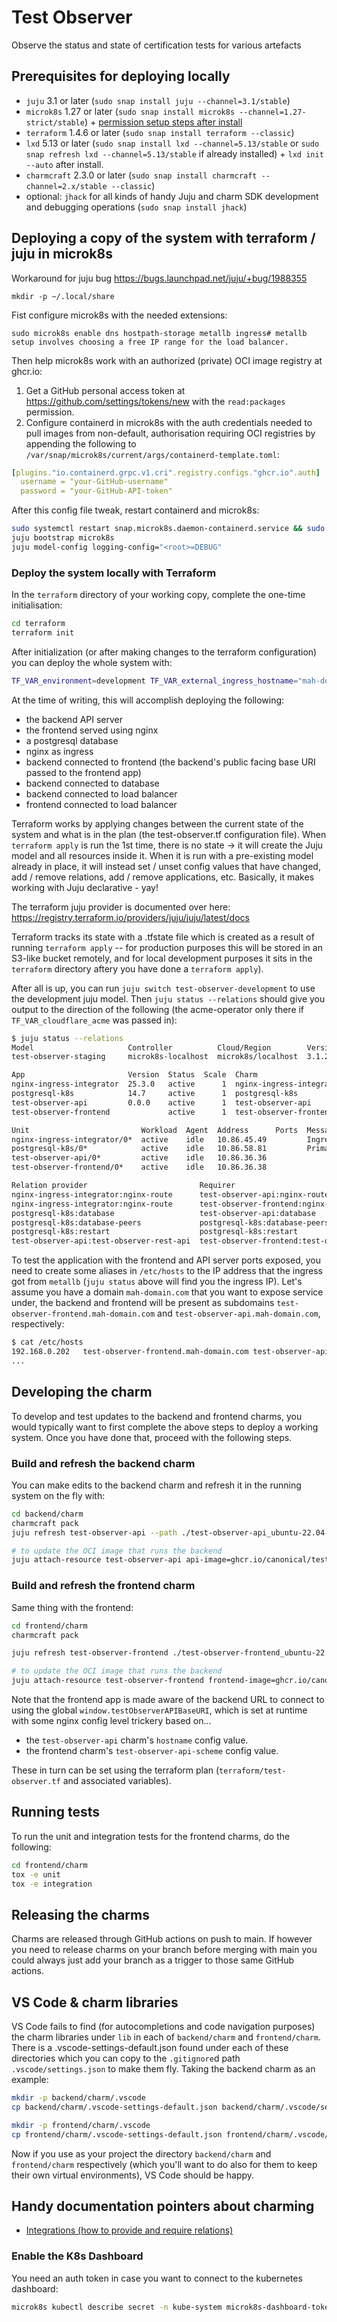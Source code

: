 # Test Observer

Observe the status and state of certification tests for various artefacts

## Prerequisites for deploying locally

- `juju` 3.1 or later (`sudo snap install juju --channel=3.1/stable`)
- `microk8s` 1.27 or later (`sudo snap install microk8s --channel=1.27-strict/stable`) + [permission setup steps after install](https://juju.is/docs/sdk/set-up-your-development-environment#heading--install-microk8s)
- `terraform` 1.4.6 or later (`sudo snap install terraform --classic`)
- `lxd` 5.13 or later (`sudo snap install lxd --channel=5.13/stable` or `sudo snap refresh lxd --channel=5.13/stable` if already installed) + `lxd init --auto` after install.
- `charmcraft` 2.3.0 or later (`sudo snap install charmcraft --channel=2.x/stable --classic`)
- optional: `jhack` for all kinds of handy Juju and charm SDK development and debugging operations (`sudo snap install jhack`)

## Deploying a copy of the system with terraform / juju in microk8s

Workaround for juju bug https://bugs.launchpad.net/juju/+bug/1988355

```
mkdir -p ~/.local/share
```

Fist configure microk8s with the needed extensions:

```
sudo microk8s enable dns hostpath-storage metallb ingress# metallb setup involves choosing a free IP range for the load balancer.
```

Then help microk8s work with an authorized (private) OCI image registry at ghcr.io:

1. Get a GitHub personal access token at https://github.com/settings/tokens/new with the `read:packages` permission.
2. Configure containerd in microk8s with the auth credentials needed to pull images from non-default, authorisation requiring OCI registries by appending the following to `/var/snap/microk8s/current/args/containerd-template.toml`:

```yaml
[plugins."io.containerd.grpc.v1.cri".registry.configs."ghcr.io".auth]
  username = "your-GitHub-username"
  password = "your-GitHub-API-token"
```

After this config file tweak, restart containerd and microk8s:

```bash
sudo systemctl restart snap.microk8s.daemon-containerd.service && sudo microk8s.stop && sudo microk8s.start
juju bootstrap microk8s
juju model-config logging-config="<root>=DEBUG"
```

### Deploy the system locally with Terraform

In the `terraform` directory of your working copy, complete the one-time initialisation:

```bash
cd terraform
terraform init
```

After initialization (or after making changes to the terraform configuration) you can deploy the whole system with:

```bash
TF_VAR_environment=development TF_VAR_external_ingress_hostname="mah-domain.com" terraform apply -auto-approve
```

At the time of writing, this will accomplish deploying the following:

- the backend API server
- the frontend served using nginx
- a postgresql database
- nginx as ingress
- backend connected to frontend (the backend's public facing base URI passed to the frontend app)
- backend connected to database
- backend connected to load balancer
- frontend connected to load balancer

Terraform works by applying changes between the current state of the system and what is in the plan (the test-observer.tf configuration file). When `terraform apply` is run the 1st time, there is no state -> it will create the Juju model and all resources inside it. When it is run with a pre-existing model already in place, it will instead set / unset config values that have changed, add / remove relations, add / remove applications, etc. Basically, it makes working with Juju declarative - yay!

The terraform juju provider is documented over here: https://registry.terraform.io/providers/juju/juju/latest/docs

Terraform tracks its state with a .tfstate file which is created as a result of running `terraform apply` -- for production purposes this will be stored in an S3-like bucket remotely, and for local development purposes it sits in the `terraform` directory aftery you have done a `terraform apply`).

After all is up, you can run `juju switch test-observer-development` to use the development juju model. Then `juju status --relations` should give you output to the direction of the following (the acme-operator only there if `TF_VAR_cloudflare_acme` was passed in):

```bash
$ juju status --relations
Model                     Controller          Cloud/Region        Version  SLA          Timestamp
test-observer-staging     microk8s-localhost  microk8s/localhost  3.1.2    unsupported  23:23:01+03:00

App                       Version  Status  Scale  Charm                     Channel    Rev  Address      Exposed  Message
nginx-ingress-integrator  25.3.0   active      1  nginx-ingress-integrator  stable      59  10.85.1.101  no       Ingress IP(s): 10.131.205.170, 10.131.205.170, Service IP(s): 10.85.1.202, 10.85.0.101
postgresql-k8s            14.7     active      1  postgresql-k8s            14/stable   73  10.85.1.76   no       Primary
test-observer-api         0.0.0    active      1  test-observer-api                      9  10.85.1.232  no       
test-observer-frontend             active      1  test-observer-frontend                 8  10.85.1.72   no       

Unit                         Workload  Agent  Address      Ports  Message
nginx-ingress-integrator/0*  active    idle   10.86.45.49         Ingress IP(s): 10.131.205.170, 10.131.205.170, Service IP(s): 10.85.1.202, 10.85.0.101
postgresql-k8s/0*            active    idle   10.86.58.81         Primary
test-observer-api/0*         active    idle   10.86.36.36         
test-observer-frontend/0*    active    idle   10.86.36.38         

Relation provider                         Requirer                                       Interface          Type     Message
nginx-ingress-integrator:nginx-route      test-observer-api:nginx-route                  nginx-route        regular  
nginx-ingress-integrator:nginx-route      test-observer-frontend:nginx-route             nginx-route        regular  
postgresql-k8s:database                   test-observer-api:database                     postgresql_client  regular  
postgresql-k8s:database-peers             postgresql-k8s:database-peers                  postgresql_peers   peer     
postgresql-k8s:restart                    postgresql-k8s:restart                         rolling_op         peer     
test-observer-api:test-observer-rest-api  test-observer-frontend:test-observer-rest-api  http               regular
```

To test the application with the frontend and API server ports exposed, you need to create some aliases in `/etc/hosts` to the IP address that the ingress got from `metallb` (`juju status` above will find you the ingress IP). Let's assume you have a domain `mah-domain.com` that you want to expose service under, the backend and frontend will be present as subdomains `test-observer-frontend.mah-domain.com` and `test-observer-api.mah-domain.com`, respectively:

```bash
$ cat /etc/hosts
192.168.0.202   test-observer-frontend.mah-domain.com test-observer-api.mah-domain.com
...
```

## Developing the charm

To develop and test updates to the backend and frontend charms, you would typically want to first complete the above steps to deploy a working system. Once you have done that, proceed with the following steps.

### Build and refresh the backend charm

You can make edits to the backend charm and refresh it in the running system on the fly with:

```bash
cd backend/charm
charmcraft pack
juju refresh test-observer-api --path ./test-observer-api_ubuntu-22.04-amd64.charm

# to update the OCI image that runs the backend
juju attach-resource test-observer-api api-image=ghcr.io/canonical/test_observer/backend:[tag or sha]
```

### Build and refresh the frontend charm

Same thing with the frontend:

```bash
cd frontend/charm
charmcraft pack

juju refresh test-observer-frontend ./test-observer-frontend_ubuntu-22.04-amd64.charm

# to update the OCI image that runs the backend
juju attach-resource test-observer-frontend frontend-image=ghcr.io/canonical/test_observer/frontend:[tag or sha]
```

Note that the frontend app is made aware of the backend URL to connect to using the global `window.testObserverAPIBaseURI`, which is set at runtime with some nginx config level trickery based on...

- the `test-observer-api` charm's `hostname` config value.
- the frontend charm's `test-observer-api-scheme` config value.

These in turn can be set using the terraform plan (`terraform/test-observer.tf` and associated variables).

## Running tests

To run the unit and integration tests for the frontend charms, do the following:

```bash
cd frontend/charm
tox -e unit
tox -e integration
```

## Releasing the charms

Charms are released through GitHub actions on push to main. If however you need to release charms on your branch before merging with main you could always just add your branch as a trigger to those same GitHub actions.

## VS Code & charm libraries

VS Code fails to find (for autocompletions and code navigation purposes) the charm libraries under `lib` in each of `backend/charm` and `frontend/charm`. There is a .vscode-settings-default.json found under each of these directories which you can copy to the `.gitignore`d path `.vscode/settings.json` to make them fly. Taking the backend charm as an example:

```bash
mkdir -p backend/charm/.vscode
cp backend/charm/.vscode-settings-default.json backend/charm/.vscode/settings.json

mkdir -p frontend/charm/.vscode
cp frontend/charm/.vscode-settings-default.json frontend/charm/.vscode/settings.json
```

Now if you use as your project the directory `backend/charm` and `frontend/charm` respectively (which you'll want to do also for them to keep their own virtual environments), VS Code should be happy.

## Handy documentation pointers about charming

- [Integrations (how to provide and require relations)](https://juju.is/docs/sdk/integration)

### Enable the K8s Dashboard

You need an auth token in case you want to connect to the kubernetes dashboard:

```bash
microk8s kubectl describe secret -n kube-system microk8s-dashboard-token
```
